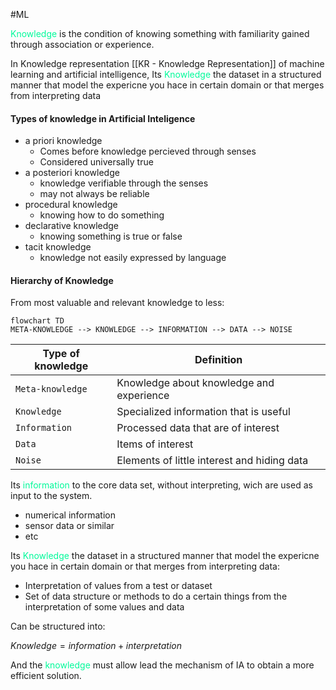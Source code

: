 #ML 

<span style="color:MediumSpringGreen;">Knowledge</span> is the condition of knowing something with familiarity gained through association or experience.

In Knowledge representation [[KR - Knowledge Representation]] of machine learning and artificial intelligence, Its <span style="color:MediumSpringGreen;">Knowledge</span> the dataset in a structured manner that model the expericne you hace in certain domain or that merges from interpreting data

#### Types of knowledge in Artificial Inteligence

* a priori knowledge
	* Comes before knowledge percieved through senses
	* Considered universally true
* a posteriori knowledge
	* knowledge verifiable through the senses
	* may not always be reliable
* procedural knowledge
	* knowing how to do something
* declarative knowledge
	* knowing something is true or false
* tacit knowledge
	* knowledge not easily expressed by language

#### Hierarchy of Knowledge

From most valuable and relevant knowledge to less: 

```mermaid
flowchart TD
META-KNOWLEDGE --> KNOWLEDGE --> INFORMATION --> DATA --> NOISE
```

| Type of knowledge           | Definition                                           |
|----------------|------------------------------------------------------|
| `Meta-knowledge` | Knowledge about knowledge and experience             |
| `Knowledge`      | Specialized information that is useful              |
| `Information`    | Processed data that are of interest                 |
| `Data`           | Items of interest                                    |
| `Noise`          | Elements of little interest and hiding data          |

Its <span style="color:MediumSpringGreen;">information</span> to the core data set, without interpreting, wich are used as input to the system.
* numerical information
* sensor data or similar
* etc

Its <span style="color:MediumSpringGreen;">Knowledge</span> the dataset in a structured manner that model the expericne you hace in certain domain or that merges from interpreting data: 
* Interpretation of values from a test or dataset
* Set of data structure or methods to do a certain things from the interpretation of some values and data

Can be structured into:

$Knowledge = information + interpretation$

And the <span style="color:MediumSpringGreen;">knowledge</span> must allow lead the mechanism of IA to obtain a more efficient solution. 

